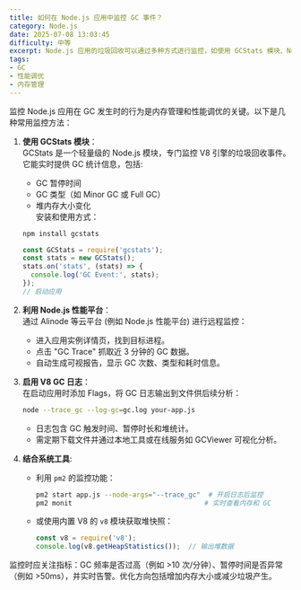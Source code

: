 ```yaml
---
title: 如何在 Node.js 应用中监控 GC 事件？
category: Node.js
date: 2025-07-08 13:03:45
difficulty: 中等
excerpt: Node.js 应用的垃圾回收可以通过多种方式进行监控，如使用 GCStats 模块、Node 性能平台和 V8 日志。这些方法帮助开发者分析内存管理和优化。
tags:
- GC
- 性能调优
- 内存管理
---
```

监控 Node.js 应用在 GC 发生时的行为是内存管理和性能调优的关键。以下是几种常用监控方法：

1. **使用 GCStats 模块**：  
   GCStats 是一个轻量级的 Node.js 模块，专门监控 V8 引擎的垃圾回收事件。它能实时提供 GC 统计信息，包括:
   - GC 暂停时间
   - GC 类型（如 Minor GC 或 Full GC）
   - 堆内存大小变化  
   安装和使用方式：
   ```bash
   npm install gcstats
   ```
   ```javascript
   const GCStats = require('gcstats');
   const stats = new GCStats();
   stats.on('stats', (stats) => {
     console.log('GC Event:', stats);
   });
   // 启动应用
   ```

2. **利用 Node.js 性能平台**：  
   通过 Alinode 等云平台 (例如 Node.js 性能平台) 进行远程监控： 
   - 进入应用实例详情页，找到目标进程。
   - 点击 "GC Trace" 抓取近 3 分钟的 GC 数据。
   - 自动生成可视报告，显示 GC 次数、类型和耗时信息。

3. **启用 V8 GC 日志**：  
   在启动应用时添加 Flags，将 GC 日志输出到文件供后续分析：
   ```bash
   node --trace_gc --log-gc=gc.log your-app.js
   ```
   - 日志包含 GC 触发时间、暂停时长和堆统计。
   - 需定期下载文件并通过本地工具或在线服务如 GCViewer 可视化分析。

4. **结合系统工具**:  
   - 利用 `pm2` 的监控功能：
     ```bash
     pm2 start app.js --node-args="--trace_gc"  # 开启日志后监控
     pm2 monit                                 # 实时查看内存和 GC
     ```
   - 或使用内置 V8 的 `v8` 模块获取堆快照：
     ```javascript
     const v8 = require('v8');
     console.log(v8.getHeapStatistics());  // 输出堆数据
     ```

监控时应关注指标：GC 频率是否过高（例如 >10 次/分钟）、暂停时间是否异常（例如 >50ms），并实时告警。优化方向包括增加内存大小或减少垃圾产生。
